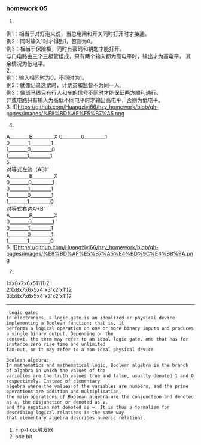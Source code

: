 ### homework 05

1.  
例1：相当于对灯泡来说，当总电闸和开关同时打开时才接通。  
例2：同时输入1时才得到1，否则为0。  
例3：相当于保险柜，同时有密码和钥匙才能打开。  
与门电路由三个三极管组成，只有两个输入都为高电平时，输出才为高电平， 
其余情况为低电平。  
2.  
例1：输入相同时为0，不同时为1。  
例2：就像记录选票时，计票员和监督不为同一人。  
例3：像斑马线只有行人和车的信号不同时才能保证两方顺利通行。  
异或电路只有输入为高低不同电平时才输出高电平，否则为低电平。  
3. ![]https://github.com/Huangziyi66/hzy_homework/blob/gh-pages/images/%E8%BD%AF%E5%B7%A5.png  

4.   
A________B_________X 
0________0_________1  
0________1_________1  
1________0_________0  
1________1_________1  
5.  
对等式左边（AB）’  
A________B_________X  
0________0_________1  
0________1_________1  
1________0_________1  
1________1_________0  
对等式右边A’+B’  
A________B_________X  
0________0_________1  
0________1_________1  
1________0_________1  
1________1_________0  
6. ![]https://github.com/Huangziyi66/hzy_homework/blob/gh-pages/images/%E8%BD%AF%E5%B7%A5%E4%BD%9C%E4%B8%9A.png  

7.  
1:(x8x7x6x51111)2  
2:(x8x7x6x5x4'x3'x2'x1')2  
3:(x8x7x6x5x4'x3'x2'x1')2  
_____  
     Logic gate:  
    In electronics, a logic gate is an idealized or physical device implementing a Boolean function; that is, it   
    performs a logical operation on one or more binary inputs and produces a single binary output. Depending on the   
    context, the term may refer to an ideal logic gate, one that has for instance zero rise time and unlimited  
    fan-out, or it may refer to a non-ideal physical device    

    Boolean algebra:  
    In mathematics and mathematical logic, Boolean algebra is the branch of algebra in which the values of the   
    variables are the truth values true and false, usually denoted 1 and 0 respectively. Instead of elementary   
    algebra where the values of the variables are numbers, and the prime operations are addition and multiplication,  
    the main operations of Boolean algebra are the conjunction and denoted as ∧, the disjunction or denoted as ∨,  
    and the negation not denoted as ¬. It is thus a formalism for describing logical relations in the same way  
    that elementary algebra describes numeric relations.   

   1. Flip-flop:触发器    
   2. one bit
